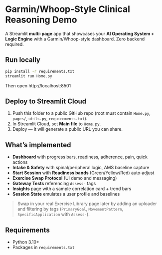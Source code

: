 
# Garmin/Whoop-Style Clinical Reasoning Demo

A Streamlit **multi-page** app that showcases your **AI Operating System + Logic Engine** with a Garmin/Whoop-style dashboard. Zero backend required.

## Run locally
```bash
pip install -r requirements.txt
streamlit run Home.py
```
Then open http://localhost:8501

## Deploy to Streamlit Cloud
1. Push this folder to a public GitHub repo (root must contain `Home.py`, `pages/`, `utils.py`, `requirements.txt`).
2. In Streamlit Cloud, set **Main file** to `Home.py`.
3. Deploy — it will generate a public URL you can share.

## What’s implemented
- **Dashboard** with progress bars, readiness, adherence, pain, quick actions
- **Intake & Safety** with spinal/peripheral logic, AMS baseline capture
- **Start Session** with **Readiness bands** (Green/Yellow/Red) auto‑adjust
- **Exercise Swap Protocol** (UI demo and messaging)
- **Gateway Tests** referencing `Assess-` tags
- **Insights** page with a sample correlation card + trend bars
- **Session State** emulates a user profile and baselines

> Swap in your real Exercise Library page later by adding an uploader and filtering by tags (`PrimaryGoal`, `MovementPattern`, `SpecificApplication` with `Assess-`).

## Requirements
- Python 3.10+
- Packages in `requirements.txt`
